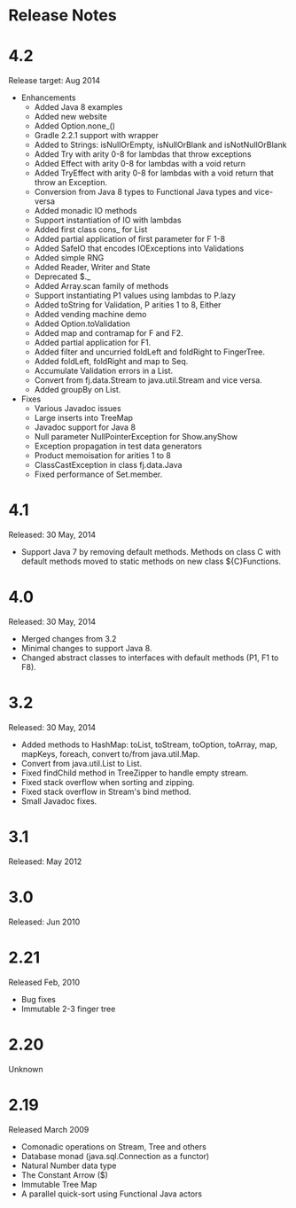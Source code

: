 
Release Notes
=============

4.2
===
Release target: Aug 2014

* Enhancements
    * Added Java 8 examples
    * Added new website
    * Added Option.none_()
    * Gradle 2.2.1 support with wrapper
    * Added to Strings: isNullOrEmpty, isNullOrBlank and isNotNullOrBlank
    * Added Try with arity 0-8 for lambdas that throw exceptions
    * Added Effect with arity 0-8 for lambdas with a void return
    * Added TryEffect with arity 0-8 for lambdas with a void return that throw an Exception.
    * Conversion from Java 8 types to Functional Java types and vice-versa
    * Added monadic IO methods
    * Support instantiation of IO with lambdas
    * Added first class cons_ for List
    * Added partial application of first parameter for F 1-8
    * Added SafeIO that encodes IOExceptions into Validations
    * Added simple RNG
    * Added Reader, Writer and State
    * Deprecated $._
    * Added Array.scan family of methods
    * Support instantiating P1 values using lambdas to P.lazy
    * Added toString for Validation, P arities 1 to 8, Either
    * Added vending machine demo
    * Added Option.toValidation
    * Added map and contramap for F and F2.
    * Added partial application for F1.
    * Added filter and uncurried foldLeft and foldRight to FingerTree.
    * Added foldLeft, foldRight and map to Seq.
    * Accumulate Validation errors in a List.
    * Convert from fj.data.Stream to java.util.Stream and vice versa.
    * Added groupBy on List.
* Fixes
    * Various Javadoc issues
    * Large inserts into TreeMap
    * Javadoc support for Java 8
    * Null parameter NullPointerException for Show.anyShow
    * Exception propagation in test data generators
    * Product memoisation for arities 1 to 8
    * ClassCastException in class fj.data.Java
    * Fixed performance of Set.member.

4.1
===
Released: 30 May, 2014

* Support Java 7 by removing default methods.  Methods on class C with default methods moved to static methods on new class ${C}Functions.

4.0
===
Released: 30 May, 2014

* Merged changes from 3.2
* Minimal changes to support Java 8.
* Changed abstract classes to interfaces with default methods (P1, F1 to F8).

3.2
===
Released: 30 May, 2014

* Added methods to HashMap: toList, toStream, toOption, toArray, map, mapKeys, foreach, convert to/from java.util.Map.
* Convert from java.util.List to List.
* Fixed findChild method in TreeZipper to handle empty stream.
* Fixed stack overflow when sorting and zipping.
* Fixed stack overflow in Stream's bind method.
* Small Javadoc fixes.

3.1
===
Released: May 2012

3.0 
===
Released: Jun 2010

2.21
====
Released Feb, 2010

* Bug fixes
* Immutable 2-3 finger tree

2.20
===
Unknown

2.19
===
Released March 2009

* Comonadic operations on Stream, Tree and others
* Database monad (java.sql.Connection as a functor)
* Natural Number data type
* The Constant Arrow ($)
* Immutable Tree Map
* A parallel quick-sort using Functional Java actors

